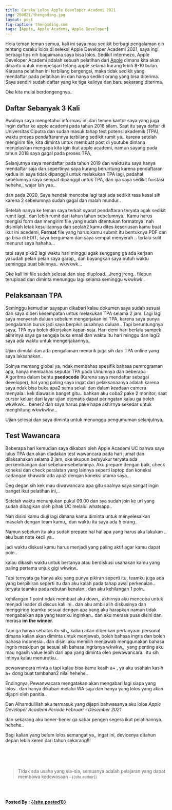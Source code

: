 ```yaml
---
title: Caraku Lolos Apple Developer Academi 2021
img: 200821/thengoding.jpg
layout: post
fig-caption: thengoding.com
tags: [Apple, Apple Academi, Apple Developer]
---
```


Hola teman teman semua, kali ini saya mau sedikit berbagi pengalaman nih tentang caraku lolos di seleksi Apple Developer Academi 2021, saya ingi berbagi tips nih bagaimana saya bisa lolos. Sedikit intermezo, Apple Developer Academi adalah sebuah pelatihan dari [Apple](https://apple.com) dimana kita akan dibantu untuk mempelajari tetang apple selama kurang lebih 8-10 bulan. Kareana pelatihan ini terbilang bergengsi, maka tidak sedikit yang mendaftar pada pelatihan ini dan hanya sedikit orang yang bisa diterima. Saya sendiri sudah daftar yang ke tiga kalinya dan baru sekarang diterima.

Oke kita mulai berdongengnya..


## Daftar Sebanyak 3 Kali ##

Awalnya saya mengetahui informasi ini dari temen kantor saya yang juga ingin daftar ke apple academi pada tahun 2018 silam. Saat itu saya daftar di Universitas Ciputra dan sudah masuk tahap test potensi akademik (TPA), waktu proses pendaftarannya terbilang sedikit rumit ya.. karena setelah mengirim file, kita diminta untuk membuat post di youtube dimana menjelaskan mengapa kita igin ikut apple academi, namun sayang pada tahun 2018 saya gagal pada proses TPA,

Selanjutnya saya mendaftar pada tahun 2019 dan waktu itu saya hanya mendaftar saja dan sepertinya saya kurang beruntung karena pendaftaran kedua ini saya tidak dipanggil untuk melakukan TPA lagi, padahal sebelumnya saya sempat dipanggil untuk TPA, dan iya saya sedikit furstasi hehehe,, wajar lah yaa..

dan pada 2020, Saya hendak mencoba lagi tapi ada sedikit rasa kesal sih karena 2 sebelumnya sudah gagal dan malah mundur..

Setelah nanya ke teman saya terkait syarat pendaftaran teryata agak sedikit rumit lagi.. dan lebih rumit dari tahun tahun sebelumnya.. Kamu harus mengisi form dan mengirim file yang sudah ditentukan formatnya. nah disinilah letak kesulitannya dan seolah2 kamu dites keseriusan kamu buat ikut ini acedemi, **Format** file yang harus kamu submit itu bentuknya PDF dan ga bisa di EDIT, saya bergumam dan saya sempat menyerah .. terlalu sulit menurut saya hahaha...

tapi saya pikir2 lagi waktu hari minggu agak senggang ga ada kerjaan yasudah pelan pelan saya garap,, dan bayangkan saya butuh waktu seminggu buat bikinnya.. wkwkwk...

Oke kali ini file sudah selesai dan siap diupload...Jreng jreng.. filepun terupload dan diminta menunggu lagi selama seminggu wkwkwk..


## Pelaksanaan TPA ##

Seminggu kemudian sayapun dikabari kalau dokumen saya sudah sesuai dan saya diberi kesempatan untuk melakukan TPA selama 2 jam. Lagi lagi saya menyerah duluan sebelum mengerjakan ini TPA, karena saya punya pengalaman buruk jadi saya berpikir susahnya duluan.. Tapi beruntungnya saya, TPA nya boleh dikerjakan kapan saja. Hari demi hari berlalu sampek akhrinya saya ga sengaja buka email dan waktu itu hari minggu dan lagi2 saya ada waktu untuk mengerjakannya..

Ujian dimulai dan ada pengalaman menarik juga sih dari TPA online yang saya laksanakan..

Solnya memang global ya, ndak membahas spesifik bahasa pemrograman apa, hanya membahas seputar TPA pada Umumnya dan beberapa Algoritma dalam bentu **psedocode** (Karena saya mendaftar sebagai developer), hal yang paling saya ingat dari pelaksanaanya adalah karena saya ndak bisa buka apa2 sama sekali dan dalam keadaan camera menyala.. kek diawasin banget gitu.. bahkan aku coba2 pake 2 monitor, saat cursor keluar dari layar ujian otomatis dapat peringatan kalau ga boleh wkwkwk... bener2 dah saya harus pake hape akhirnya sekedar untuk menghitung wkwkwkw...

Ujian selesai dan saya diminta untuk menunggu pengumuman selanjutnya..


## Test Wawancara ##

Beberapa hari kemudian saya dikabari oleh Apple Academi UC bahwa saya lulus TPA dan akan diadakan test wawancara pada hari jumat dan dilaksanakan selama 2 jam, oke akupun bersyukur teryata ada perkembangan dari sebelum-sebelumnya. Aku prepare dengan baik, check koneksi dan check peralatan yang lainnya seperti laptop dan koneksi cadangan khawatir ada apa2 dengan koneksi utama saya...

Deg degan sih kek mau diwawancara apa gitu soalnya saya sangat ingin banget ikut pelatihan ini,..

Setelah waktu menunjukan pukul 09.00 dan sya sudah join ke url yang sudah dibagikan oleh pihak UC melalui whatsapp..


Nah disini kamu diuji lagi dimana kamu diminta untuk menyelesaikan masalah dengan team kamu,, dan waktu itu saya ada 5 orang..

Namun sebelum itu aku sudah prepare hal hal apa yang harus aku lakukan .. aku buat note kecil ya..

jadi waktu diskusi kamu harus menjadi yang paling aktif agar kamu dapat poin..

kalau dikasih waktu untuk bertanya atau berdiskusi usahakan kamu yang paling pertama unjuk gigi wkwkw..


Tapi ternyata ga hanya aku yang punya pikiran seperti itu, teamku juga ada yang berpikiran seperti itu dan aku kalah pada tahap awal perkenalan.. teryata teamku pada rebutan kenalan.. dan aku kehilangan 1 poin..

kehilangan 1 point ndak membuat aku down,, akhirnya aku mencoba untuk menjadi leader di discus kali ini.. dan aku ambil alih diskusinya dan menggiring teamku sesuai dengan apa yang aku harapkan namun tidak mengabaikan apa yang teamku inginkan.. dan aku merasa puas disini dan merasa **im the winner**.

Tapi ga hanya sebatas itu sih,, kalian akan diberikan pertanyaan personal dimana kalian akan diminta untuk menjawab, boleh bahasa ingris dan boleh bahasa indonesia.. dan disini aku memilih menjawab menggunakan bahasa ingris meskipun ga sesuai sih bahasa ingrisnya wkwkw,,, yang penting aku mau ngasih value lebih dari apa yang diminta oleh pewawancara.. itu sih intinya kalau menurutku..

pewawancara minta a tapi kalau bisa kamu kasih a+ , ya aku usahain kasih a+ dong buat tambahan2 nilai hehehe..

Endingnya, Pewanwacara mengatakan akan mengabari lagi siapa yang lolos.. dan hanya dikabari melalui WA saja dan hanya yang lolos yang akan dijapri oleh panitia..

Dan Alhamdulillah aku termasuk yang dijapri bahwasanya aku lolos *Apple Developer Academi Periode Februari - Desember 2021*

dan sekarang aku bener-bener ga sabar pengen segera ikut pelatihannya.. hehehe..


Bagi kalian yang belum lolos semangat ya,, ingat ini, devicenya ditahun depan lebih keren dari tahun sekarang!!!




<br>
<br>
<br>

>Tidak ada usaha yang sia-sia, semuanya adalah pelajaran yang dapat membawa kedewasaan<small> - {{site.author}}</small>
<br>
<br>

<b>Posted By : <a href="{{site.posted1-url}}">{{site.posted1}}</a></b>
 